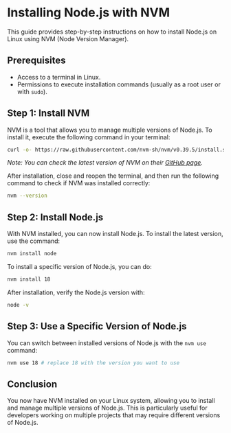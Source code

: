 [title]: \\ "Installing Node Using NVM"

# Installing Node.js with NVM

This guide provides step-by-step instructions on how to install Node.js on Linux using NVM (Node Version Manager).

## Prerequisites

- Access to a terminal in Linux.
- Permissions to execute installation commands (usually as a root user or with `sudo`).

## Step 1: Install NVM

NVM is a tool that allows you to manage multiple versions of Node.js. To install it, execute the following command in your terminal:

```bash
curl -o- https://raw.githubusercontent.com/nvm-sh/nvm/v0.39.5/install.sh | bash
```

*Note: You can check the latest version of NVM on their [GitHub page](https://github.com/nvm-sh/nvm).*

After installation, close and reopen the terminal, and then run the following command to check if NVM was installed correctly:

```bash
nvm --version
```

## Step 2: Install Node.js

With NVM installed, you can now install Node.js. To install the latest version, use the command:

```bash
nvm install node
```

To install a specific version of Node.js, you can do:

```bash
nvm install 18
```

After installation, verify the Node.js version with:

```bash
node -v
```

## Step 3: Use a Specific Version of Node.js

You can switch between installed versions of Node.js with the `nvm use` command:

```bash
nvm use 18 # replace 18 with the version you want to use
```

## Conclusion

You now have NVM installed on your Linux system, allowing you to install and manage multiple versions of Node.js. This is particularly useful for developers working on multiple projects that may require different versions of Node.js.
